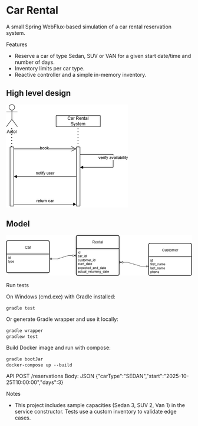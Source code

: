 # Car Rental

A small Spring WebFlux-based simulation of a car rental reservation system.

Features
- Reserve a car of type Sedan, SUV or VAN for a given start date/time and number of days.
- Inventory limits per car type.
- Reactive controller and a simple in-memory inventory.

## High level design

![CarRental-sequence.drawio.png](docs/CarRental-sequence.drawio.png)

## Model
![CarRental-Entities.drawio.png](docs/CarRental-Entities.drawio.png)

Run tests

On Windows (cmd.exe) with Gradle installed:

```
gradle test
```

Or generate Gradle wrapper and use it locally:

```
gradle wrapper
gradlew test
```

Build Docker image and run with compose:

```
gradle bootJar
docker-compose up --build
```

API
POST /reservations
Body: JSON {"carType":"SEDAN","start":"2025-10-25T10:00:00","days":3}

Notes
- This project includes sample capacities (Sedan 3, SUV 2, Van 1) in the service constructor. Tests use a custom inventory to validate edge cases.

